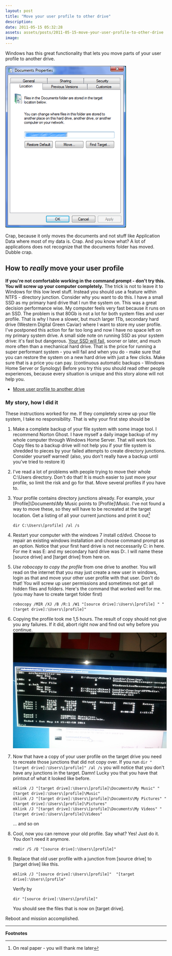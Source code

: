 ```yaml
---
layout: post
title: "Move your user profile to other drive"
description:
date: 2011-05-15 05:32:28
assets: assets/posts/2011-05-15-move-your-user-profile-to-other-drive
image: 
---
```


Windows has this great functionality that lets you move parts of your user profile to another drive.

![document properties](/assets/posts/2011-05-15-move-your-user-profile-to-other-drive/documents-properties1.png)

Crap, because it only moves the documents and not stuff like Application Data where most of my data is. Crap. And you know what? A lot of applications does not recognize that the documents folder has moved. Dubble crap.

## How to _really_ move your user profile

**If you're not comfortable working in the command prompt - don't try this. You will screw up your computer completely.** The trick is not to leave it to Windows for this low level stuff. Instead you should use a feature within NTFS - directory junction.  Consider why you want to do this. I have a small SSD as my primary hard drive that I run the system on. This was a great decision performance wise. My computer feels very fast because it runs on an SSD. The problem is that 80Gb is not a lot for both system files and user profile. That is why I have a slower, but much larger 1Tb, secondary hard drive (Western Digital Green Caviar) where I want to store my user profile. I've postponed this action for far too long and now I have no space left on my primary system drive.  A small side note on running SSD as your system drive: it's fast but dangerous. [Your SSD will fail](http://www.codinghorror.com/blog/2011/05/the-hot-crazy-solid-state-drive-scale.html), sooner or later, and much more often than a mechanical hard drive. That is the price for running a super performant system - you will fail and when you do - make sure that you can restore the system on a new hard drive with just a few clicks. Make sure that is a price you can pay. (continuous automatic backups - Windows Home Server or Synology)  Before you try this you should read other people experiences, because every situation is unique and this story alone will not help you.

* [Move user profile to another drive](http://lmgtfy.com/?q=move+user+profiles+to+another+drive)

### My story, how I did it

These instructions worked for me. If they completely screw up your file system, I take no responsibility. That is why your first step should be

1. Make a complete backup of your file system with some image tool. I recommend Norton Ghost. I have myself a daily image backup of my whole computer through Windows Home Server. That will work too.  Copy files to a backup drive will not help you if your file system is shredded to pieces by your failed attempts to create directory junctions. Consider yourself warned!  (also, you don't really have a backup until you've tried to restore it)

2. I've read a lot of problems with people trying to move their whole C:\Users directory. Don't do that! It is much easier to just move your profile, so limit the risk and go for that. Move several profiles if you have to.

3. Your profile contains directory junctions already. For example, your [Profile]\Documents\My Music points to  [Profile]\Music. I've not found a way to move these, so they will have to be recreated at the target location. Get a listing of all your current junctions and print it out[^1]

    ```
    dir C:\Users\[profile] /al /s
    ```

4. Restart your computer with the windows 7 install cd/dvd. Choose to repair an existing windows installation and choose command prompt as an option.  Notice that your first hard drive is not neccessarily C: in here. For me it was E: and my secondary hard drive was D:.  I will name these [source drive] and [target drive] from here on.

5. *Use robocopy to copy the profile* from one drive to another. You will read on the internet that you may just create a new user in windows, login as that and move your other user profile with that user. Don't do that! You will screw up user permissions and sometimes not get all hidden files and folders.  Here's the command that worked well for me. (you may have to create target folder first)
    
    ```
    robocopy /MIR /XJ /B /R:1 /W1 "[source drive]:\Users\[profile] " "[target drive]:\Users\[profile]"
    ```

6. Copying the profile took me 1,5 hours. The result of copy should not give you any failures. If it did, abort right now and find out why before you continue.  
    ![robocopy result](/assets/posts/2011-05-15-move-your-user-profile-to-other-drive/WP_000063-1024x768.jpg)

7. Now that have a copy of your user profile on the target drive you need to recreate those junctions that did not copy over. If you run `dir "[target drive]:\Users\[profile]" /al /s` you will notice that you don't have any junctions in the target. Damn! Lucky you that you have that printout of what it looked like before.

    ```
    mklink /J "[target drive]:\Users\[profile]\Documents\My Music" "[target drive]:\Users\[profile]\Music"
    mklink /J "[target drive]:\Users\[profile]\Documents\My Pictures" "[target drive]:\Users\[profile]\Pictures"
    mklink /J "[target drive]:\Users\[profile]\Documents\My Videos" "[target drive]:\Users\[profile]\Videos"
    ```

    ... and so on

8. Cool, now you can remove your old profile. Say what? Yes! Just do it. You don't need it anymore.

    ```
    rmdir /S /Q "[source drive]:\Users\[profile]"
    ```

9. Replace that old user profile with a junction from [source drive] to [target drive] like this.

    ```
    mklink /J "[source drive]:\Users\[profile]"  "[target drive]:\Users\[profile"
    ```

    Verify by

    ```
    dir "[source drive]:\Users\[profile]"
    ```

    You should see the files that is now on [target drive].

Reboot and mission accomplished.

---
**Footnotes**

[^1]: On real paper - you will thank me later

